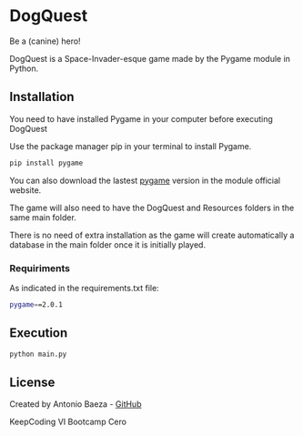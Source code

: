 # DogQuest

Be a (canine) hero!

DogQuest is a Space-Invader-esque game made by the Pygame module in Python.



## Installation

You need to have installed Pygame in your computer before executing DogQuest

Use the package manager pip in your terminal to install Pygame.

```bash
pip install pygame
```

You can also download the lastest [pygame](http://www.pygame.org/download.shtml) version in the module official website.

The game will also need to have the DogQuest and Resources folders in the same main folder.

There is no need of extra installation as the game will create automatically a database in the main folder once it is initially played.

### Requiriments

As indicated in the requirements.txt file:

```bash
pygame==2.0.1
```



## Execution

```python
python main.py
```



## License

Created by Antonio Baeza - [GitHub](https://github.com/abaezaf)

KeepCoding VI Bootcamp Cero
